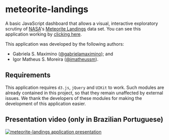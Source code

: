 # meteorite-landings

A basic JavaScript dashboard that allows a visual, interactive exploratory scrutiny of [NASA](https://www.nasa.gov/)'s [Meteorite Landings](https://www.kaggle.com/nasa/meteorite-landings) data set. You can see this application working by [clicking here](https://imatheussm.github.io/meteorite-landings/index.html).

This application was developed by the following authors:

 - Gabriela S. Maximino ([@gabrielamaximino](https://github.com/gabrielamaximino/)); and
 - Igor Matheus S. Moreira ([@imatheussm](https://github.com/imatheussm/)).

## Requirements

This application requires `d3.js`,  `jQuery` and `UIKit` to work. Such modules are already contained in this project, so that they remain unaffected by external issues. We thank the developers of these modules for making the development of this application easier.

## Presentation video (only in Brazilian Portuguese)

[![meteorite-landings application presentation](https://img.youtube.com/vi/pkhG9nKJBLI/maxresdefault.jpg)](https://youtu.be/pkhG9nKJBLI)
